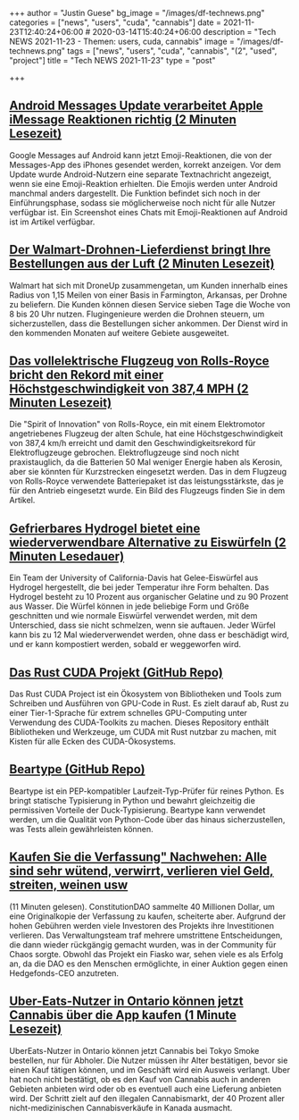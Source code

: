 +++
author = "Justin Guese"
bg_image = "/images/df-technews.png"
categories = ["news", "users", "cuda", "cannabis"]
date = 2021-11-23T12:40:24+06:00 # 2020-03-14T15:40:24+06:00
description = "Tech NEWS 2021-11-23 - Themen: users, cuda, cannabis"
image = "/images/df-technews.png"
tags = ["news", "users", "cuda", "cannabis", "(2", "used", "project"]
title = "Tech NEWS 2021-11-23"
type = "post"

+++

## [Android Messages Update verarbeitet Apple iMessage Reaktionen richtig (2 Minuten Lesezeit)](https://www.theverge.com/2021/11/22/22796112/google-android-messages-imessage-emoji-reactions-formatting)

 Google Messages auf Android kann jetzt Emoji-Reaktionen, die von der Messages-App des iPhones gesendet werden, korrekt anzeigen. Vor dem Update wurde Android-Nutzern eine separate Textnachricht angezeigt, wenn sie eine Emoji-Reaktion erhielten. Die Emojis werden unter Android manchmal anders dargestellt. Die Funktion befindet sich noch in der Einführungsphase, sodass sie möglicherweise noch nicht für alle Nutzer verfügbar ist. Ein Screenshot eines Chats mit Emoji-Reaktionen auf Android ist im Artikel verfügbar.

## [Der Walmart-Drohnen-Lieferdienst bringt Ihre Bestellungen aus der Luft (2 Minuten Lesezeit)](https://www.cnet.com/tech/computing/walmart-drone-delivery-service-will-bring-your-orders-by-air/)

 Walmart hat sich mit DroneUp zusammengetan, um Kunden innerhalb eines Radius von 1,15 Meilen von einer Basis in Farmington, Arkansas, per Drohne zu beliefern. Die Kunden können diesen Service sieben Tage die Woche von 8 bis 20 Uhr nutzen. Flugingenieure werden die Drohnen steuern, um sicherzustellen, dass die Bestellungen sicher ankommen. Der Dienst wird in den kommenden Monaten auf weitere Gebiete ausgeweitet.

## [Das vollelektrische Flugzeug von Rolls-Royce bricht den Rekord mit einer Höchstgeschwindigkeit von 387,4 MPH (2 Minuten Lesezeit)](https://www.engadget.com/rolls-royces-all-electric-airplane-hits-a-record-3874-mph-top-speed-082803118.html)

 Die "Spirit of Innovation" von Rolls-Royce, ein mit einem Elektromotor angetriebenes Flugzeug der alten Schule, hat eine Höchstgeschwindigkeit von 387,4 km/h erreicht und damit den Geschwindigkeitsrekord für Elektroflugzeuge gebrochen. Elektroflugzeuge sind noch nicht praxistauglich, da die Batterien 50 Mal weniger Energie haben als Kerosin, aber sie könnten für Kurzstrecken eingesetzt werden. Das in dem Flugzeug von Rolls-Royce verwendete Batteriepaket ist das leistungsstärkste, das je für den Antrieb eingesetzt wurde. Ein Bild des Flugzeugs finden Sie in dem Artikel.

## [Gefrierbares Hydrogel bietet eine wiederverwendbare Alternative zu Eiswürfeln (2 Minuten Lesedauer)](https://newatlas.com/materials/reusable-jelly-ice-cubes/)

 Ein Team der University of California-Davis hat Gelee-Eiswürfel aus Hydrogel hergestellt, die bei jeder Temperatur ihre Form behalten. Das Hydrogel besteht zu 10 Prozent aus organischer Gelatine und zu 90 Prozent aus Wasser. Die Würfel können in jede beliebige Form und Größe geschnitten und wie normale Eiswürfel verwendet werden, mit dem Unterschied, dass sie nicht schmelzen, wenn sie auftauen. Jeder Würfel kann bis zu 12 Mal wiederverwendet werden, ohne dass er beschädigt wird, und er kann kompostiert werden, sobald er weggeworfen wird.

## [Das Rust CUDA Projekt (GitHub Repo)](https://github.com/RDambrosio016/Rust-CUDA)

 Das Rust CUDA Project ist ein Ökosystem von Bibliotheken und Tools zum Schreiben und Ausführen von GPU-Code in Rust. Es zielt darauf ab, Rust zu einer Tier-1-Sprache für extrem schnelles GPU-Computing unter Verwendung des CUDA-Toolkits zu machen. Dieses Repository enthält Bibliotheken und Werkzeuge, um CUDA mit Rust nutzbar zu machen, mit Kisten für alle Ecken des CUDA-Ökosystems.

## [Beartype (GitHub Repo)](https://github.com/beartype/beartype)

 Beartype ist ein PEP-kompatibler Laufzeit-Typ-Prüfer für reines Python. Es bringt statische Typisierung in Python und bewahrt gleichzeitig die permissiven Vorteile der Duck-Typisierung. Beartype kann verwendet werden, um die Qualität von Python-Code über das hinaus sicherzustellen, was Tests allein gewährleisten können.

## [Kaufen Sie die Verfassung" Nachwehen: Alle sind sehr wütend, verwirrt, verlieren viel Geld, streiten, weinen usw](https://www.vice.com/en/article/qjb8av/constitutiondao-aftermath-everyone-very-mad-confused-losing-lots-of-money-fighting-crying-etc)

 (11 Minuten gelesen). ConstitutionDAO sammelte 40 Millionen Dollar, um eine Originalkopie der Verfassung zu kaufen, scheiterte aber. Aufgrund der hohen Gebühren werden viele Investoren des Projekts ihre Investitionen verlieren. Das Verwaltungsteam traf mehrere umstrittene Entscheidungen, die dann wieder rückgängig gemacht wurden, was in der Community für Chaos sorgte. Obwohl das Projekt ein Fiasko war, sehen viele es als Erfolg an, da die DAO es den Menschen ermöglichte, in einer Auktion gegen einen Hedgefonds-CEO anzutreten.

## [Uber-Eats-Nutzer in Ontario können jetzt Cannabis über die App kaufen (1 Minute Lesezeit)](https://www.engadget.com/uber-eats-ontario-canada-cannabis-order-pickup-tokyo-smoke-161959413.html)

 UberEats-Nutzer in Ontario können jetzt Cannabis bei Tokyo Smoke bestellen, nur für Abholer. Die Nutzer müssen ihr Alter bestätigen, bevor sie einen Kauf tätigen können, und im Geschäft wird ein Ausweis verlangt. Uber hat noch nicht bestätigt, ob es den Kauf von Cannabis auch in anderen Gebieten anbieten wird oder ob es eventuell auch eine Lieferung anbieten wird. Der Schritt zielt auf den illegalen Cannabismarkt, der 40 Prozent aller nicht-medizinischen Cannabisverkäufe in Kanada ausmacht.

